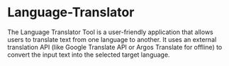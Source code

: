 # Language-Translator
The Language Translator Tool is a user-friendly application that allows users to translate text from one language to another. It uses an external translation API (like Google Translate API or Argos Translate for offline) to convert the input text into the selected target language.
